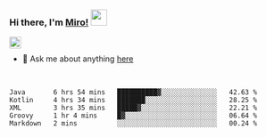 ### Hi there, I'm [Miro!](https://castariva18.github.io/)  <img src="https://github.com/TheDudeThatCode/TheDudeThatCode/blob/master/Assets/Hi.gif" width="29px">

<a href="https://discord.gg/bhPzjwR">
  <img align="left" alt="Clown Discord" width="21px" src="https://cdn4.iconfinder.com/data/icons/logos-and-brands/512/91_Discord_logo_logos-512.png" />
</a>

<br />

- 💬 Ask me about anything [here](https://github.com/castariva18/castariva18/issues)

<br />

<!--START_SECTION:waka-->
```text
Java       6 hrs 54 mins   ██████████▓░░░░░░░░░░░░░░   42.63 % 
Kotlin     4 hrs 34 mins   ███████░░░░░░░░░░░░░░░░░░   28.25 % 
XML        3 hrs 35 mins   █████▓░░░░░░░░░░░░░░░░░░░   22.21 % 
Groovy     1 hr 4 mins     █▓░░░░░░░░░░░░░░░░░░░░░░░   06.64 % 
Markdown   2 mins          ░░░░░░░░░░░░░░░░░░░░░░░░░   00.24 % 
```
<!--END_SECTION:waka-->
